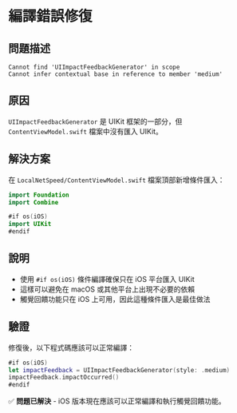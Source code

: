 # 編譯錯誤修復

## 問題描述
```
Cannot find 'UIImpactFeedbackGenerator' in scope
Cannot infer contextual base in reference to member 'medium'
```

## 原因
`UIImpactFeedbackGenerator` 是 UIKit 框架的一部分，但 `ContentViewModel.swift` 檔案中沒有匯入 UIKit。

## 解決方案
在 `LocalNetSpeed/ContentViewModel.swift` 檔案頂部新增條件匯入：

```swift
import Foundation
import Combine

#if os(iOS)
import UIKit
#endif
```

## 說明
- 使用 `#if os(iOS)` 條件編譯確保只在 iOS 平台匯入 UIKit
- 這樣可以避免在 macOS 或其他平台上出現不必要的依賴
- 觸覺回饋功能只在 iOS 上可用，因此這種條件匯入是最佳做法

## 驗證
修復後，以下程式碼應該可以正常編譯：
```swift
#if os(iOS)
let impactFeedback = UIImpactFeedbackGenerator(style: .medium)
impactFeedback.impactOccurred()
#endif
```

✅ **問題已解決** - iOS 版本現在應該可以正常編譯和執行觸覺回饋功能。